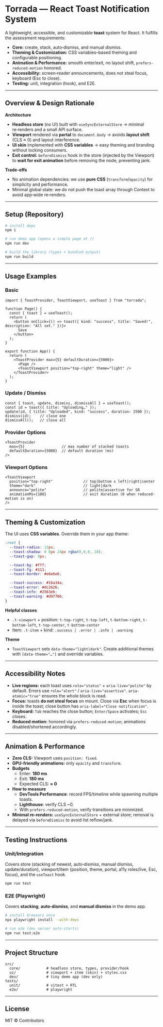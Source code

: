 # Torrada — React Toast Notification System

A lightweight, accessible, and customizable **toast** system for React. It fulfills the assessment requirements:
- **Core:** create, stack, auto‑dismiss, and manual dismiss.
- **Theming & Customization:** CSS variables–based theming and configurable positioning.
- **Animation & Performance:** smooth enter/exit, no layout shift, `prefers-reduced-motion` honored.
- **Accessibility:** screen‑reader announcements, does not steal focus, keyboard (Esc to close).
- **Testing:** unit, integration (hook), and E2E.

---

## Overview & Design Rationale

**Architecture**
- **Headless store** (no UI) built with `useSyncExternalStore` → minimal re‑renders and a small API surface.
- **Viewport** rendered via **portal** to `document.body` → avoids **layout shift** (CLS ≈ 0) and layout interference.
- **UI skin** implemented with **CSS variables** → easy theming and branding without locking consumers.
- **Exit control:** `beforeDismiss` hook in the store (injected by the Viewport) to **wait for exit animation** before removing the node, preventing jank.

**Trade‑offs**
- No animation dependencies: we use **pure CSS** (`transform`/`opacity`) for simplicity and performance.
- Minimal global state: we do not push the toast array through Context to avoid app‑wide re‑renders.

---

## Setup (Repository)

```bash
# install deps
npm i

# run demo app (opens a simple page at /)
npm run dev

# build the library (types + bundled output)
npm run build
```

---

## Usage Examples

### Basic

```tsx
import { ToastProvider, ToastViewport, useToast } from "torrada";

function Page() {
  const { toast } = useToast();
  return (
    <button onClick={() => toast({ kind: "success", title: "Saved!", description: "All set." })}>
      Save
    </button>
  );
}

export function App() {
  return (
    <ToastProvider max={5} defaultDuration={5000}>
      <Page />
      <ToastViewport position="top-right" theme="light" />
    </ToastProvider>
  );
}
```

### Update / Dismiss

```tsx
const { toast, update, dismiss, dismissAll } = useToast();
const id = toast({ title: "Uploading…" });
update(id, { title: "Uploaded", kind: "success", duration: 2500 });
dismiss(id);    // close one
dismissAll();   // close all
```

### Provider Options

```tsx
<ToastProvider
  max={5}                 // max number of stacked toasts
  defaultDuration={5000}  // default duration (ms)
/>
```

### Viewport Options

```tsx
<ToastViewport
  position="top-right"              // top|bottom x left|right|center
  theme="dark"                      // light|dark
  announce="polite"                 // polite|assertive for SR
  animationMs={180}                 // exit duration (0 when reduced-motion is on)
/>
```

---

## Theming & Customization

The UI uses **CSS variables**. Override them in your app theme:

```css
:root {
  --toast-radius: 12px;
  --toast-shadow: 0 8px 24px rgba(0,0,0,.18);
  --toast-gap: 8px;

  --toast-bg: #fff;
  --toast-fg: #111;
  --toast-border: #e6e6e6;

  --toast-success: #16a34a;
  --toast-error: #dc2626;
  --toast-info: #2563eb;
  --toast-warning: #d97706;
}
```

**Helpful classes**
- `.t-viewport` + position: `t-top-right`, `t-top-left`, `t-bottom-right`, `t-bottom-left`, `t-top-center`, `t-bottom-center`
- Item: `.t-item` + kind: `.success | .error | .info | .warning`

**Theme**
- `ToastViewport` sets `data-theme="light|dark"`. Create additional themes with `[data-theme="…"]` and override variables.

---

## Accessibility Notes

- **Live regions:** each toast uses `role="status"` + `aria-live="polite"` by default. Errors use `role="alert"` / `aria-live="assertive"`. `aria-atomic="true"` ensures the whole block is read.
- **Focus:** toasts **do not steal focus** on mount. Close via **Esc** when focus is inside the toast; close button has `aria-label="Close notification"`.
- **Keyboard:** `Tab` reaches the close button; `Enter/Space` activates; `Esc` closes.
- **Reduced motion:** honored via `prefers-reduced-motion`; animations disabled/shortened accordingly.

---

## Animation & Performance

- **Zero CLS:** Viewport uses `position: fixed`.
- **GPU‑friendly animations:** only `opacity` and `transform`.
- **Budgets**
  - Enter: **180 ms**
  - Exit: **180 ms**
  - Expected CLS: **≈ 0**
- **How to measure**
  - **DevTools Performance**: record FPS/timeline while spawning multiple toasts.
  - **Lighthouse**: verify CLS ~0.
  - With `prefers-reduced-motion`, verify transitions are minimized.
- **Minimal re‑renders:** `useSyncExternalStore` + external store; removal is delayed via `beforeDismiss` to avoid list reflow/jank.

---

## Testing Instructions

### Unit/Integration
Covers store (stacking of newest, auto‑dismiss, manual dismiss, update/duration), viewport/item (position, theme, portal, a11y roles/live, Esc, focus), and the `useToast` hook.

```bash
npm run test
```

### E2E (Playwright)
Covers **stacking**, **auto‑dismiss**, and **manual dismiss** in the demo app.

```bash
# install browsers once
npx playwright install --with-deps

# run e2e (dev server auto-starts)
npm run test:e2e
```

---

## Project Structure

```
src/
  core/            # headless store, types, provider/hook
  ui/              # viewport + item (skin) + styles.css
  dev/             # tiny demo app (dev only)
tests/
  unit/            # vitest + RTL
  e2e/             # playwright
```

---

## License

MIT © Contributors
